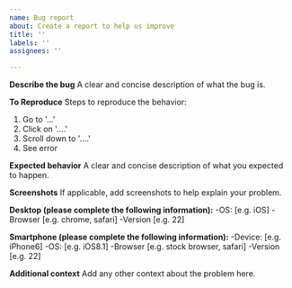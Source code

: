 ```yaml
---
name: Bug report
about: Create a report to help us improve
title: ''
labels: ''
assignees: ''

---
```


**Describe the bug**
A clear and concise description of what the bug is.

**To Reproduce**
Steps to reproduce the behavior:

1. Go to '...'
2. Click on '....'
3. Scroll down to '....'
4. See error

**Expected behavior**
A clear and concise description of what you expected to happen.

**Screenshots**
If applicable, add screenshots to help explain your problem.

**Desktop (please complete the following information):**
 -OS: [e.g. iOS]
 -Browser [e.g. chrome, safari]
 -Version [e.g. 22]

**Smartphone (please complete the following information):**
 -Device: [e.g. iPhone6]
 -OS: [e.g. iOS8.1]
 -Browser [e.g. stock browser, safari]
 -Version [e.g. 22]

**Additional context**
Add any other context about the problem here.
